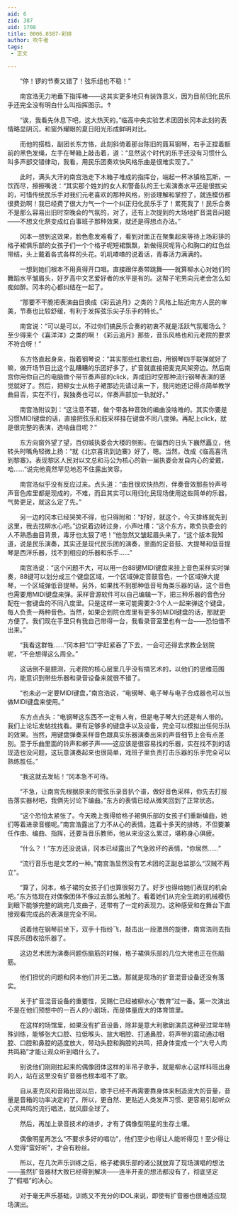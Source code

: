 ```yaml
---
aid: 6
zid: 387
uid: 1708
title: 0006.0387-彩排
author: 吹牛者
tags: 
 - 正文

---
```




　　“停！锣的节奏又错了！弦乐组也不稳！”

　　南宫浩无力地垂下指挥棒——这其实更多地只有装饰意义，因为目前归化民乐手还完全没有明白什么叫指挥图示。↑

　　“诶，我看先休息下吧，这大热天的。”临高中央实验艺术团团长冈本此刻的表情略显阴沉，和窗外耀眼的夏日阳光形成鲜明对比。

　　而他的搭档，副团长东方恪，此刻斜倚着那台陈旧的聂耳钢琴，右手正捏着额前的黑色发绳，左手在琴箱上敲击着，道：“显然这个时代的乐手还没有习惯什么叫多声部交错律动，我看，用民乐团奏欢快风格乐曲是很难实现了。”

　　此时，满头大汗的南宫浩走下木箱子堆成的指挥台，端起一杯冰镇格瓦斯，一饮而尽，擦擦嘴说：“其实那个姓刘的女人和警备队的王七索演奏水平还是很拔尖的，可惜传统民乐手对我们元老喜欢的那种风格，别谈理解和掌控了，就连模仿都很费劲啊！我已经费了很大力气一个一个纠正归化民乐手了！累死我了！民乐合奏不是那么容易出旧时空晚会的气氛的，对了，还有上次提到的大场地扩音混音问题——不想文化祭变成红白事班子那种效果，就还是得想点办法。”

　　冈本一想到这效果，脸色愈发难看了，看到对面正在聚集起来等待上场彩排的格子裙俱乐部的女孩子们一个个格子呢短裙飘飘，新做得灰呢背心和胸口的红色丝带结，头上戴着各式各样的头花。叽叽喳喳的说着话，青春活力满满的。

　　一想到她们根本不用真得开口唱。直接跟伴奏带跳舞——就算柳水心对她们的舞蹈水平皱眉头，好歹高中文艺爱好者的水平是有的。这帮子宅男向元老会怎么如痴如醉。冈本的心都纠结在一起了。

　　“那要不干脆把表演曲目换成《彩云追月》之类的？风格上贴近南方人民的审美，节奏也比较舒缓，有利于发挥弦乐尖子乐手的特长。”

　　南宫说：“可以是可以，不过你们搞民乐合奏的初衷不就是活跃气氛暖场么？至少得来个《喜洋洋》之类的啊！《彩云追月》那些，音乐风格也和元老院的要求不符合呀！”

　　东方恪直起身来，指着钢琴说：“其实那些红歌红曲，用钢琴四手联弹就好了嘛，做开场节目比这个乱糟糟的乐团好多了，扩音就直接把麦克风架旁边。然后南宫你用你自己的电脑做个带节奏声部的click，弄成旧时空那种流行钢琴表演的感觉就好了。然后，把柳女士从格子裙那边先请过来一下，我问她还记得点简单教学曲目否，实在不行，我独奏也可以，伴奏声部加一轨就好。”

　　南宫浩附议到：“这注意不错，做个带各种音效的编曲没啥难的。其实你要是习惯MIDI键盘的话，直接把弦乐和鼓采样挂在键盘不同八度弹。再配上click，就是很完整的表演，选啥曲目呢？”

　　东方向窗外望了望，百仞城执委会大楼的侧影。在偏西的日头下巍然矗立，他转头时嘴角轻微上扬：“就《北京喜讯到边寨》好了，嗯。当然，改成《临高喜讯到黎寨》。表现黎区人民对以文总和马公为核心的新一届执委会发自内心的爱戴，哈……”说完他竟然罕见地忍不住露出笑容。

　　南宫浩似乎没有反应过来。点头道：“曲目很欢快热烈，伴奏音效那些铃声号声音色库里都是现成的，不难，而且其实可以用归化民现场使用这些简单的乐器，气势更足，就这么定了先。”

　　另一边的冈本已经哭笑不得，也只得附和：“好好，就这个，今天排练就先到这里，我去找柳水心吧。”边说着边转过身，小声吐槽：“这个东方，欺负执委会的人不熟悉曲目背景，毒牙也太狠了吧！”他忽然又皱起眉头来了，“这个版本我知道，说是民乐演奏，其实还是现代民乐团的演奏，里面的定音鼓、大提琴和低音提琴是西洋乐器，找不到相应的乐器和乐手……”

　　南宫浩说：“这个问题不大，可以用一台88键MIDI键盘来挂上音色采样实时弹奏，88键可以划分成三个键盘区域，一个区域弹定音鼓音色，一个区域弹大提琴，一个区域弹低音提琴。另外，如果找不到那种低音号角类乐器的话，这个音色也需要用MIDI键盘来弹。采样音源软件可以自己编辑一下，把三种乐器的音色分配在一套键盘的不同八度里。只是这样一来可能需要2-3个人一起来弹这个键盘，每人负责一两种音色。当然，如果企划院仓库里有更多的MIDI键盘的话，那就更方便了。我们现在手里只有我自己带得一台，我看录音室里也有一台——恐怕借不出来。”

　　“我看这群牲……”冈本把“口”字赶紧吞了下去，一会可还得去求教企划院呢，“不会想得这么周全。”

　　这话倒不是臆测，元老院的核心层里几乎没有搞艺术的，以他们的思维范围内，能意识到带些乐器和录音设备来就很不错了。

　　“也未必一定要MIDI键盘，”南宫浩说，“电钢琴、电子琴与电子合成器也可以当做MIDI键盘来使用。”

　　东方点点头：“电钢琴这东西不一定有人有，但是电子琴大约还是有人带的。我们上论坛发帖找找看。果有足够多的键盘手以及设备，完全可以模拟出任何乐队的效果。当然，用键盘弹奏采样音色跟真实乐器演奏出来的声音细节上会有点差别。至于乐曲里面的铃声和梆子声——这应该是很容易找的乐器，实在找不到的话现造也没问题，这玩意演奏起来也很简单，戏班子里负责打击乐器的乐手完全可以熟练胜任。”

　　“我这就去发帖！”冈本急不可待。

　　“不急，让南宫先根据原来的管弦乐录音扒个谱，做好音色采样，你先去打报告落实器材吧，我俩先讨论下编曲。”东方的表情已经从微笑回到了正常状态。

　　“这个恐怕太紧张了。今天晚上我得给格子裙俱乐部的女孩子们重新编曲，她们等着进录音棚呢。”南宫浩露出了力不从心的表情。连着十多天的排练，不但要兼任作曲、编曲、指挥，还要当音乐教师，他从来没这么累过，堪称身心俱疲。

　　“什么？！”东方还没说话，冈本已经露出了气急败坏的表情，“你居然……”

　　“流行音乐也是文艺的一种。”南宫浩显然没有艺术团的正副总监那么“汉贼不两立”。

　　“算了，冈本，格子裙的女孩子们也算很努力了。好歹也得给她们表现的机会吧。”东方恪现在对偶像团体不像过去那么抵触了。看着她们从完全生疏的机械模仿到眼下能够完整的跳完几支曲子，还带有了一定的表现力。这种感受和在舞台下直接观看完成品的表演是完全不同。

　　说着他在钢琴前坐下，双手十指纷飞，敲击出一段激昂的旋律，南宫浩则去指挥民乐团收拾乐器了。

　　这边艺术团为演奏问题伤脑筋的时候，格子裙俱乐部的几位大佬也正在伤脑筋。

　　他们担忧的问题和冈本他们并无二致。那就是现场的扩音混音设备还没有落实。

　　关于扩音混音设备的重要性，吴赐仁已经被柳水心“教育”过一番。第一次演出不是在他们预想中的一百人的小剧场，而是体量庞大的体育馆里。

　　在这样的场馆里，如果没有扩音设备，除非是意大利歌剧演员这种受过常年特殊训练，能够张大口腔、拉低喉头、放大咽腔、打通鼻腔，将声带的震动通过咽腔、口腔和鼻腔的适度放大，带动头腔和胸腔的共鸣，把身体变成一个“大号人肉共鸣箱”才能让观众听到唱什么了。

　　别说他们刚刚拉起来的偶像团体这样的半吊子歌手，就是柳水心这样科班出身的人，站在这里没有扩音器也根本唱不了歌。

　　自从麦克风和音箱出现以后，歌手已经不再需要靠身体来制造庞大的音量，音量是音箱的功率决定的了。所以，更自然、更贴近人类发声习惯、更容易引起听众心灵共鸣的流行唱法，就风靡全球了。

　　然后，再加上录音技术的进步，才有了偶像型明星的生存土壤。

　　偶像明星再怎么“不要求多好的唱功”，他们至少也得让人能听得见！至少得让人觉得“蛮好听”，才会有粉丝。

　　所以，在几次声乐训练之后，格子裙俱乐部的诸公就放弃了现场演唱的想法——虽然扩音器材大致已经得到解决——连半开麦的想法都没有了，彻底坚定了“假唱”的决心。

　　对于毫无声乐基础，训练又不充分的IDOL来说，即使有扩音器也很难适应现场演出。

[y002]: /characters/y002 "文德嗣"
[y005]: /characters/y005 "马千瞩"



